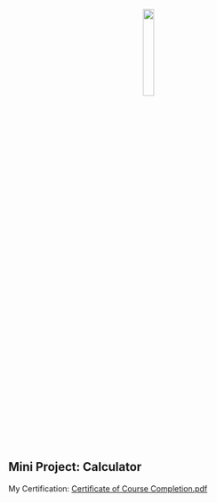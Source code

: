 <p align="center"><img src="https://myskill.id/_next/image?url=%2F_next%2Fstatic%2Fmedia%2Fmyskill-logo.0b4d0f9d.png&w=828&q=75" style="width:20%; margin:auto;"  ></p>

## Mini Project: Calculator
My Certification: [Certificate of Course Completion.pdf](https://raw.githubusercontent.com/Rafipranata/simple-calculator/main/file:///C:/Users/USER/Downloads/Certificate-of-Course-Completion.pdf
)

